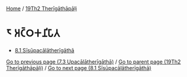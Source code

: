 
[Home](/) / [19Th2 Therīgāthāpāḷi](/tipitaka/19Th2.md)

# 𑁮 𑀅𑀝𑁆𑀞𑀓𑀦𑀺𑀧𑀸𑀢

* [8.1 Sīsūpacālātherīgāthā](/tipitaka/19Th2/8/8.1.md)

[Go to previous page (7.3 Upacālātherīgāthā)](/tipitaka/19Th2/7/7.3.md) / [Go to parent page (19Th2 Therīgāthāpāḷi)](/tipitaka/19Th2/0.md) / [Go to next page (8.1 Sīsūpacālātherīgāthā)](/tipitaka/19Th2/8/8.1.md)


